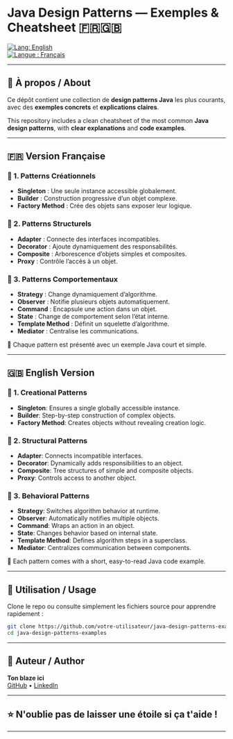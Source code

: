 # Java Design Patterns — Exemples & Cheatsheet 🇫🇷🇬🇧

[![Lang: English](https://img.shields.io/badge/lang-English-blue.svg)](#english-version)  
[![Langue : Français](https://img.shields.io/badge/langue-Français-blue.svg)](#version-française)

---

## 📌 À propos / About

Ce dépôt contient une collection de **design patterns Java** les plus courants, avec des **exemples concrets** et **explications claires**.

This repository includes a clean cheatsheet of the most common **Java design patterns**, with **clear explanations** and **code examples**.

---

## 🇫🇷 Version Française

### 🔧 1. Patterns Créationnels

- **Singleton** : Une seule instance accessible globalement.
- **Builder** : Construction progressive d’un objet complexe.
- **Factory Method** : Crée des objets sans exposer leur logique.

### 🧱 2. Patterns Structurels

- **Adapter** : Connecte des interfaces incompatibles.
- **Decorator** : Ajoute dynamiquement des responsabilités.
- **Composite** : Arborescence d’objets simples et composites.
- **Proxy** : Contrôle l’accès à un objet.

### 🤖 3. Patterns Comportementaux

- **Strategy** : Change dynamiquement d’algorithme.
- **Observer** : Notifie plusieurs objets automatiquement.
- **Command** : Encapsule une action dans un objet.
- **State** : Change de comportement selon l’état interne.
- **Template Method** : Définit un squelette d’algorithme.
- **Mediator** : Centralise les communications.

📂 Chaque pattern est présenté avec un exemple Java court et simple.

---

## 🇬🇧 English Version

### 🔧 1. Creational Patterns

- **Singleton**: Ensures a single globally accessible instance.
- **Builder**: Step-by-step construction of complex objects.
- **Factory Method**: Creates objects without revealing creation logic.

### 🧱 2. Structural Patterns

- **Adapter**: Connects incompatible interfaces.
- **Decorator**: Dynamically adds responsibilities to an object.
- **Composite**: Tree structures of simple and composite objects.
- **Proxy**: Controls access to another object.

### 🤖 3. Behavioral Patterns

- **Strategy**: Switches algorithm behavior at runtime.
- **Observer**: Automatically notifies multiple objects.
- **Command**: Wraps an action in an object.
- **State**: Changes behavior based on internal state.
- **Template Method**: Defines algorithm steps in a superclass.
- **Mediator**: Centralizes communication between components.

📂 Each pattern comes with a short, easy-to-read Java code example.

---

## 🔗 Utilisation / Usage

Clone le repo ou consulte simplement les fichiers source pour apprendre rapidement :

```bash
git clone https://github.com/votre-utilisateur/java-design-patterns-examples.git
cd java-design-patterns-examples
```

---

## 👤 Auteur / Author

**Ton blaze ici**  
[GitHub](https://github.com/votre-utilisateur) • [LinkedIn](https://www.linkedin.com/in/tonprofil)

---

## ⭐️ N'oublie pas de laisser une étoile si ça t'aide !

---

